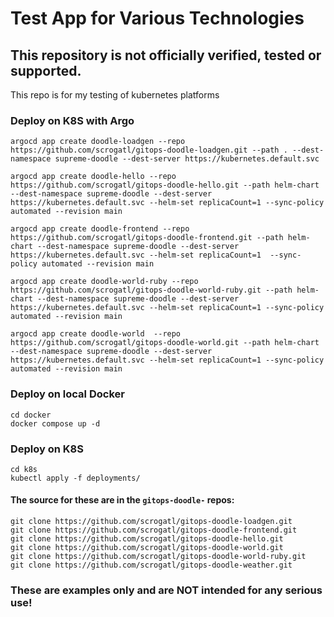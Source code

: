 # Test App for Various Technologies

## This repository is not officially verified, tested or supported. ##

This repo is for my testing of kubernetes platforms


### Deploy on K8S with Argo ###
```
argocd app create doodle-loadgen --repo https://github.com/scrogatl/gitops-doodle-loadgen.git --path . --dest-namespace supreme-doodle --dest-server https://kubernetes.default.svc 

argocd app create doodle-hello --repo https://github.com/scrogatl/gitops-doodle-hello.git --path helm-chart --dest-namespace supreme-doodle --dest-server https://kubernetes.default.svc --helm-set replicaCount=1 --sync-policy automated --revision main

argocd app create doodle-frontend --repo https://github.com/scrogatl/gitops-doodle-frontend.git --path helm-chart --dest-namespace supreme-doodle --dest-server https://kubernetes.default.svc --helm-set replicaCount=1  --sync-policy automated --revision main

argocd app create doodle-world-ruby --repo https://github.com/scrogatl/gitops-doodle-world-ruby.git --path helm-chart --dest-namespace supreme-doodle --dest-server https://kubernetes.default.svc --helm-set replicaCount=1 --sync-policy automated --revision main

argocd app create doodle-world  --repo https://github.com/scrogatl/gitops-doodle-world.git --path helm-chart --dest-namespace supreme-doodle --dest-server https://kubernetes.default.svc --helm-set replicaCount=1 --sync-policy automated --revision main
```

### Deploy on local Docker  ###
```
cd docker
docker compose up -d 
```

### Deploy on K8S
```
cd k8s
kubectl apply -f deployments/

```

#### The source for these are in the ```gitops-doodle-``` repos: 

```
git clone https://github.com/scrogatl/gitops-doodle-loadgen.git
git clone https://github.com/scrogatl/gitops-doodle-frontend.git
git clone https://github.com/scrogatl/gitops-doodle-hello.git
git clone https://github.com/scrogatl/gitops-doodle-world.git
git clone https://github.com/scrogatl/gitops-doodle-world-ruby.git
git clone https://github.com/scrogatl/gitops-doodle-weather.git
```



### These are examples only and are NOT intended for any serious use! ###

